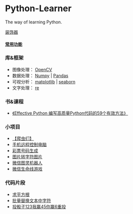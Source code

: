 # Python-Learner

The way of learning Python.

[装饰器](./tools/learn_decorator.ipynb)

#### [常用功能](./useful)

### 库&框架
* 图像处理： [OpenCV](./tools/OpenCV)
* 数据处理： [Numpy](./tools/numpy) | [Pandas](./tools/pandas)
* 可视分析： [matplotlib](./tools/matplotlib) | [seaborn](./tools/seaborn)
* 文字处理： [re](./tools/re)


### 书&课程
* [《Effective Python 编写高质量Python代码的59个有效方法》](/Books-Classes/Effective%20Python)

### 小项目
* [【爬虫们】](/Project/crawler) 
* [手机远程控制电脑](/Project/Remote-Control-Computer) 
* [彩票号码生成](/Project/CaiPiao)
* [图片转字符图片](/Project/pic2charpic)
* [微信图灵机器人](/Project/wechatRobot)
* [微信生命线游戏](/Project/Lifeline)

### 代码片段
* [求平方根](/CodePiece/squareroot.py)
* [批量替换文本中字符](/CodePiece/%E6%89%B9%E9%87%8F%E6%9B%BF%E6%8D%A2%E6%96%87%E6%9C%AC%E4%B8%AD%E7%9A%84%E5%AD%97%E7%AC%A6.py)
* [投骰子123我赢45你赢6重投](/CodePiece/投骰子123我赢45你赢.py)
